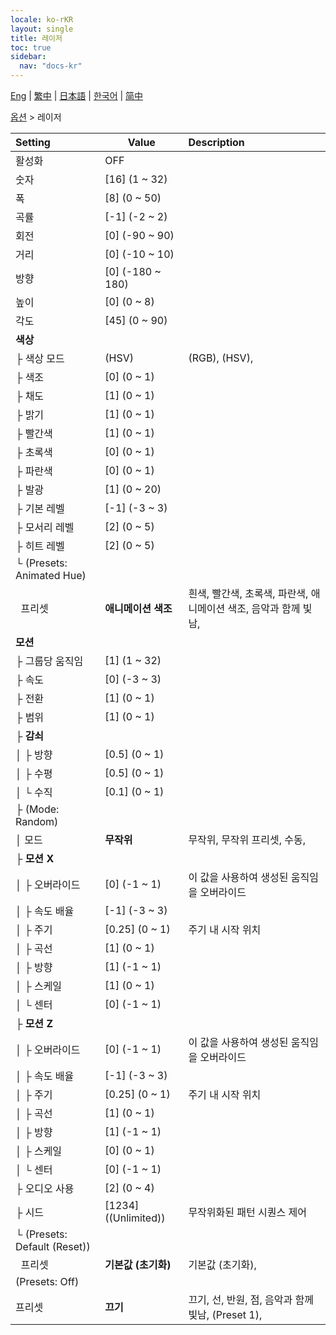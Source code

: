```yaml
---
locale: ko-rKR
layout: single
title: 레이저
toc: true
sidebar:
  nav: "docs-kr"
---
```

[Eng](/dancexr/menu/2025.4/stage/laser) | [繁中](/tw/dancexr/menu/2025.4/stage/laser) | [日本語](/jp/dancexr/menu/2025.4/stage/laser) | [한국어](/kr/dancexr/menu/2025.4/stage/laser) | [简中](/zh/dancexr/menu/2025.4/stage/laser)

[옵션](../menu#옵션) > 레이저



| Setting | Value | Description |
| :--- | --- | :--- |
| 활성화 | OFF | 
| 숫자 | [16] (1 ~ 32) | 
| 폭 | [8] (0 ~ 50) | 
| 곡률 | [-1] (-2 ~ 2) | 
| 회전 | [0] (-90 ~ 90) | 
| 거리 | [0] (-10 ~ 10) | 
| 방향 | [0] (-180 ~ 180) | 
| 높이 | [0] (0 ~ 8) | 
| 각도 | [45] (0 ~ 90) | 
| **색상** | | 
| ├&nbsp;색상 모드 | (HSV) | (RGB), (HSV), 
| ├&nbsp;색조 | [0] (0 ~ 1) | 
| ├&nbsp;채도 | [1] (0 ~ 1) | 
| ├&nbsp;밝기 | [1] (0 ~ 1) | 
| ├&nbsp;빨간색 | [1] (0 ~ 1) | 
| ├&nbsp;초록색 | [0] (0 ~ 1) | 
| ├&nbsp;파란색 | [0] (0 ~ 1) | 
| ├&nbsp;발광 | [1] (0 ~ 20) | 
| ├&nbsp;기본 레벨 | [-1] (-3 ~ 3) | 
| ├&nbsp;모서리 레벨 | [2] (0 ~ 5) | 
| ├&nbsp;히트 레벨 | [2] (0 ~ 5) | 
| └&nbsp;(Presets: Animated Hue) || 
| &nbsp;&nbsp;프리셋 | **애니메이션 색조** | 흰색, 빨간색, 초록색, 파란색, 애니메이션 색조, 음악과 함께 빛남,  |
| **모션** | | 
| ├&nbsp;그룹당 움직임 | [1] (1 ~ 32) | 
| ├&nbsp;속도 | [0] (-3 ~ 3) | 
| ├&nbsp;전환 | [1] (0 ~ 1) | 
| ├&nbsp;범위 | [1] (0 ~ 1) | 
| ├&nbsp;**감쇠** | | 
| │&nbsp;├&nbsp;방향 | [0.5] (0 ~ 1) | 
| │&nbsp;├&nbsp;수평 | [0.5] (0 ~ 1) | 
| │&nbsp;└&nbsp;수직 | [0.1] (0 ~ 1) | 
| ├&nbsp;(Mode: Random) || 
| │&nbsp;모드 | **무작위** | 무작위, 무작위 프리셋, 수동,  |
| ├&nbsp;**모션 X** | | 
| │&nbsp;├&nbsp;오버라이드 | [0] (-1 ~ 1) | 이 값을 사용하여 생성된 움직임을 오버라이드
| │&nbsp;├&nbsp;속도 배율 | [-1] (-3 ~ 3) | 
| │&nbsp;├&nbsp;주기 | [0.25] (0 ~ 1) | 주기 내 시작 위치
| │&nbsp;├&nbsp;곡선 | [1] (0 ~ 1) | 
| │&nbsp;├&nbsp;방향 | [1] (-1 ~ 1) | 
| │&nbsp;├&nbsp;스케일 | [1] (0 ~ 1) | 
| │&nbsp;└&nbsp;센터 | [0] (-1 ~ 1) | 
| ├&nbsp;**모션 Z** | | 
| │&nbsp;├&nbsp;오버라이드 | [0] (-1 ~ 1) | 이 값을 사용하여 생성된 움직임을 오버라이드
| │&nbsp;├&nbsp;속도 배율 | [-1] (-3 ~ 3) | 
| │&nbsp;├&nbsp;주기 | [0.25] (0 ~ 1) | 주기 내 시작 위치
| │&nbsp;├&nbsp;곡선 | [1] (0 ~ 1) | 
| │&nbsp;├&nbsp;방향 | [1] (-1 ~ 1) | 
| │&nbsp;├&nbsp;스케일 | [0] (0 ~ 1) | 
| │&nbsp;└&nbsp;센터 | [0] (-1 ~ 1) | 
| ├&nbsp;오디오 사용 | [2] (0 ~ 4) | 
| ├&nbsp;시드 | [1234] ((Unlimited)) | 무작위화된 패턴 시퀀스 제어
| └&nbsp;(Presets: Default (Reset)) || 
| &nbsp;&nbsp;프리셋 | **기본값 (초기화)** | 기본값 (초기화),  |
| (Presets: Off) || 
| 프리셋 | **끄기** | 끄기, 선, 반원, 점, 음악과 함께 빛남, (Preset 1),  |
